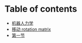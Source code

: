 # Table of contents

* [机器人力学](README.md)
* [移动 rotation matrix](yi-dong-rotation-matrix.md)
* [第一节](https://github.com/poshoi/robot-dynamics/blob/main/1-dao-lun\_Lecture\_1.pdf)
